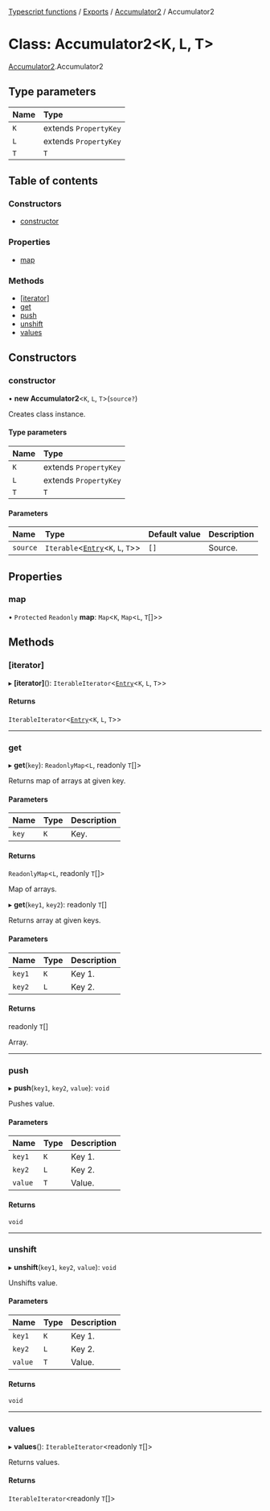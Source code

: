 [Typescript functions](../index.md) / [Exports](../modules.md) / [Accumulator2](../modules/Accumulator2.md) / Accumulator2

# Class: Accumulator2<K, L, T\>

[Accumulator2](../modules/Accumulator2.md).Accumulator2

## Type parameters

| Name | Type |
| :------ | :------ |
| `K` | extends `PropertyKey` |
| `L` | extends `PropertyKey` |
| `T` | `T` |

## Table of contents

### Constructors

- [constructor](Accumulator2.Accumulator2-1.md#constructor)

### Properties

- [map](Accumulator2.Accumulator2-1.md#map)

### Methods

- [[iterator]](Accumulator2.Accumulator2-1.md#[iterator])
- [get](Accumulator2.Accumulator2-1.md#get)
- [push](Accumulator2.Accumulator2-1.md#push)
- [unshift](Accumulator2.Accumulator2-1.md#unshift)
- [values](Accumulator2.Accumulator2-1.md#values)

## Constructors

### constructor

• **new Accumulator2**<`K`, `L`, `T`\>(`source?`)

Creates class instance.

#### Type parameters

| Name | Type |
| :------ | :------ |
| `K` | extends `PropertyKey` |
| `L` | extends `PropertyKey` |
| `T` | `T` |

#### Parameters

| Name | Type | Default value | Description |
| :------ | :------ | :------ | :------ |
| `source` | `Iterable`<[`Entry`](../modules/Accumulator2.Accumulator2.md#entry)<`K`, `L`, `T`\>\> | `[]` | Source. |

## Properties

### map

• `Protected` `Readonly` **map**: `Map`<`K`, `Map`<`L`, `T`[]\>\>

## Methods

### [iterator]

▸ **[iterator]**(): `IterableIterator`<[`Entry`](../modules/Accumulator2.Accumulator2.md#entry)<`K`, `L`, `T`\>\>

#### Returns

`IterableIterator`<[`Entry`](../modules/Accumulator2.Accumulator2.md#entry)<`K`, `L`, `T`\>\>

___

### get

▸ **get**(`key`): `ReadonlyMap`<`L`, readonly `T`[]\>

Returns map of arrays at given key.

#### Parameters

| Name | Type | Description |
| :------ | :------ | :------ |
| `key` | `K` | Key. |

#### Returns

`ReadonlyMap`<`L`, readonly `T`[]\>

Map of arrays.

▸ **get**(`key1`, `key2`): readonly `T`[]

Returns array at given keys.

#### Parameters

| Name | Type | Description |
| :------ | :------ | :------ |
| `key1` | `K` | Key 1. |
| `key2` | `L` | Key 2. |

#### Returns

readonly `T`[]

Array.

___

### push

▸ **push**(`key1`, `key2`, `value`): `void`

Pushes value.

#### Parameters

| Name | Type | Description |
| :------ | :------ | :------ |
| `key1` | `K` | Key 1. |
| `key2` | `L` | Key 2. |
| `value` | `T` | Value. |

#### Returns

`void`

___

### unshift

▸ **unshift**(`key1`, `key2`, `value`): `void`

Unshifts value.

#### Parameters

| Name | Type | Description |
| :------ | :------ | :------ |
| `key1` | `K` | Key 1. |
| `key2` | `L` | Key 2. |
| `value` | `T` | Value. |

#### Returns

`void`

___

### values

▸ **values**(): `IterableIterator`<readonly `T`[]\>

Returns values.

#### Returns

`IterableIterator`<readonly `T`[]\>
